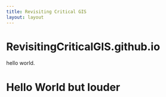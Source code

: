 ```yaml
---
title: Revisiting Critical GIS
layout: layout
---
```



RevisitingCriticalGIS.github.io
===============================

hello world.

Hello World but louder
======================

